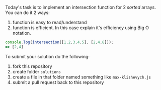 Today's task is to implement an intersection function for 2 *sorted* arrays. You can do it 2 ways:
1. function is easy to read/understand
2. function is efficient. In this case explain it's efficiency using Big O notation.

```javascript
console.log(intersection([1,2,3,4,5], [2,4,8]));
=> [2,4]
```

To submit your solution do the following:
1. fork this repository
2. create folder `solutions`
3. create a file in that folder named something like `max-klishevych.js`
4. submit a pull request back to this repository
